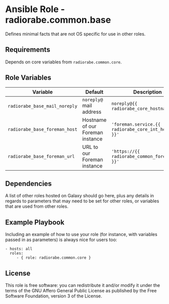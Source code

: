 # Ansible Role - radiorabe.common.base

Defines minimal facts that are not OS specific for use in other roles.

## Requirements

Depends on core variables from `radiorabe.common.core`.

## Role Variables

| Variable | Default | Description |
| -------- | ------- | ----------- |
| `radiorabe_base_mail_noreply` | `noreply@` mail address | `noreply@{{ radiorabe_core_hostname }}` |
| `radiorabe_base_foreman_host` | Hostname of our Foreman instance | `'foreman.service.{{ radiorabe_core_int_hostname }}'` |
| `radiorabe_base_foreman_url` | URL to our Foreman instance | `'https://{{ radiorabe_common_foreman_url }}'` |

## Dependencies

A list of other roles hosted on Galaxy should go here, plus any details in regards to parameters that may need to be set for other roles, or variables that are used from other roles.

## Example Playbook

Including an example of how to use your role (for instance, with variables passed in as parameters) is always nice for users too:

    - hosts: all
      roles:
         - { role: radiorabe.common.core }

## License

This role is free software: you can redistribute it and/or modify it under the terms of the GNU Affero General Public License as published by the Free Software Foundation, version 3 of the License.
